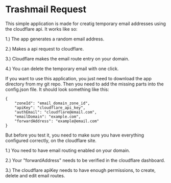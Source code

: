 
# Trashmail Request

This simple application is made for creatig temporary email addresses using the cloudflare api. It works like so: 

1.) The app generates a random email address. 

2.) Makes a api request to cloudflare.

3.) Cloudflare makes the email route entry on your domain. 

4.) You can delete the temporary email with one click.



If you want to use this application, you just need to download the app directory from my git repo. Then you need to add the missing parts into the config.json file. It should look something like this:


```
{
    "zoneId": "email_domain_zone_id",
    "apiKey": "cloudflare_api_key",
    "authEmail": "cloudflare@email.com",
    "emailDomain": "example.com",
    "forwardAddress": "example@email.com"
}
```

But before you test it, you need to make sure you have everything configured correctly, on the cloudflare site. 

1.) You need to have email routing enabled on your domain. 

2.) Your "forwardAddress" needs to be verified in the cloudflare dashboard. 

3.) The cloudflare apiKey needs to have enough permissions, to create, delete and edit email routes.